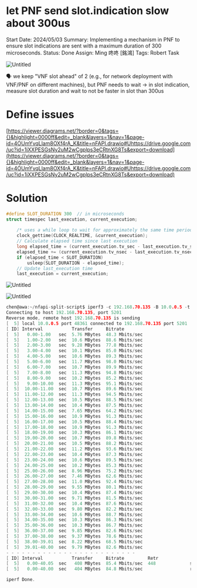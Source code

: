 # let PNF send slot.indication slow about 300us

Start Date: 2024/05/03
Summary: Implementing a mechanism in PNF to ensure slot indications are sent with a maximum duration of 300 microseconds.
Status: Done
Assign: Ming 咚咚 [銘鴻]
Tags: Robert Task

![Untitled](Untitled%2054.png)

<aside>
🗣 we keep "VNF slot ahead" of 2 (e.g., for network deployment with VNF/PNF on different machines), but PNF needs to wait -> in slot indication, measure slot duration and wait to not be faster in slot than 300us

</aside>

# Define issues

[https://viewer.diagrams.net/?border=0&tags={}&highlight=0000ff&edit=_blank&layers=1&nav=1&page-id=4OUmYvqLlam8OXf4rA_K&title=nFAPI.drawio#Uhttps://drive.google.com/uc?id=1iXXPESGsNy2uM2wCgplps3eCRtnXG8Ts&export=download](https://viewer.diagrams.net/?border=0&tags={}&highlight=0000ff&edit=_blank&layers=1&nav=1&page-id=4OUmYvqLlam8OXf4rA_K&title=nFAPI.drawio#Uhttps://drive.google.com/uc?id=1iXXPESGsNy2uM2wCgplps3eCRtnXG8Ts&export=download)

# Solution

```c
#define SLOT_DURATION 300  // in microseconds
struct timespec last_execution, current_execution;
   
    /* uses a while loop to wait for approximately the same time period (300 us) */
    clock_gettime(CLOCK_REALTIME, &current_execution);
    // Calculate elapsed time since last execution
    long elapsed_time = (current_execution.tv_sec - last_execution.tv_sec) * 1000000; // Convert seconds to microseconds
    elapsed_time += (current_execution.tv_nsec - last_execution.tv_nsec) / 1000; // Convert nanoseconds to microseconds
    if (elapsed_time < SLOT_DURATION) 
        usleep(SLOT_DURATION - elapsed_time);
    // Update last_execution time
    last_execution = current_execution;
```

![Untitled](Untitled%2055.png)

![Untitled](Untitled%2056.png)

```c
chen@awa:~/nfapi-split-script$ iperf3 -c 192.168.70.135 -B 10.0.0.5 -t 40 -R
Connecting to host 192.168.70.135, port 5201
Reverse mode, remote host 192.168.70.135 is sending
[  5] local 10.0.0.5 port 48361 connected to 192.168.70.135 port 5201
[ ID] Interval           Transfer     Bitrate
[  5]   0.00-1.00   sec  5.76 MBytes  48.3 Mbits/sec                  
[  5]   1.00-2.00   sec  10.6 MBytes  88.6 Mbits/sec                  
[  5]   2.00-3.00   sec  9.28 MBytes  77.8 Mbits/sec                  
[  5]   3.00-4.00   sec  10.1 MBytes  85.0 Mbits/sec                  
[  5]   4.00-5.00   sec  10.6 MBytes  89.3 Mbits/sec                  
[  5]   5.00-6.00   sec  11.7 MBytes  98.0 Mbits/sec                  
[  5]   6.00-7.00   sec  10.7 MBytes  89.9 Mbits/sec                  
[  5]   7.00-8.00   sec  11.3 MBytes  94.8 Mbits/sec                  
[  5]   8.00-9.00   sec  10.2 MBytes  85.2 Mbits/sec                  
[  5]   9.00-10.00  sec  11.3 MBytes  95.1 Mbits/sec                  
[  5]  10.00-11.00  sec  10.7 MBytes  89.6 Mbits/sec                  
[  5]  11.00-12.00  sec  11.3 MBytes  94.5 Mbits/sec                  
[  5]  12.00-13.00  sec  10.5 MBytes  88.5 Mbits/sec                  
[  5]  13.00-14.00  sec  10.4 MBytes  87.5 Mbits/sec                  
[  5]  14.00-15.00  sec  7.65 MBytes  64.2 Mbits/sec                  
[  5]  15.00-16.00  sec  10.9 MBytes  91.3 Mbits/sec                  
[  5]  16.00-17.00  sec  10.5 MBytes  88.4 Mbits/sec                  
[  5]  17.00-18.00  sec  10.9 MBytes  91.3 Mbits/sec                  
[  5]  18.00-19.00  sec  10.3 MBytes  86.1 Mbits/sec                  
[  5]  19.00-20.00  sec  10.7 MBytes  89.8 Mbits/sec                  
[  5]  20.00-21.00  sec  10.5 MBytes  88.2 Mbits/sec                  
[  5]  21.00-22.00  sec  11.2 MBytes  93.6 Mbits/sec                  
[  5]  22.00-23.00  sec  10.4 MBytes  87.3 Mbits/sec                  
[  5]  23.00-24.00  sec  10.6 MBytes  89.5 Mbits/sec                  
[  5]  24.00-25.00  sec  10.2 MBytes  85.3 Mbits/sec                  
[  5]  25.00-26.00  sec  8.96 MBytes  75.2 Mbits/sec                  
[  5]  26.00-27.00  sec  7.46 MBytes  62.6 Mbits/sec                  
[  5]  27.00-28.00  sec  11.0 MBytes  92.4 Mbits/sec                  
[  5]  28.00-29.00  sec  9.55 MBytes  80.1 Mbits/sec                  
[  5]  29.00-30.00  sec  10.4 MBytes  87.4 Mbits/sec                  
[  5]  30.00-31.00  sec  9.71 MBytes  81.5 Mbits/sec                  
[  5]  31.00-32.00  sec  10.4 MBytes  87.6 Mbits/sec                  
[  5]  32.00-33.00  sec  9.80 MBytes  82.2 Mbits/sec                  
[  5]  33.00-34.00  sec  10.6 MBytes  88.7 Mbits/sec                  
[  5]  34.00-35.00  sec  10.3 MBytes  86.3 Mbits/sec                  
[  5]  35.00-36.00  sec  10.3 MBytes  86.7 Mbits/sec                  
[  5]  36.00-37.00  sec  9.85 MBytes  82.6 Mbits/sec                  
[  5]  37.00-38.00  sec  9.37 MBytes  78.6 Mbits/sec                  
[  5]  38.00-39.01  sec  8.22 MBytes  68.5 Mbits/sec                  
[  5]  39.01-40.00  sec  9.79 MBytes  82.6 Mbits/sec                  
- - - - - - - - - - - - - - - - - - - - - - - - -
[ ID] Interval           Transfer     Bitrate         Retr
[  5]   0.00-40.05  sec   408 MBytes  85.4 Mbits/sec  448             sender
[  5]   0.00-40.00  sec   404 MBytes  84.8 Mbits/sec                  receiver

iperf Done.
```